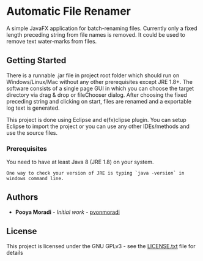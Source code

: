 # Automatic File Renamer

A simple JavaFX application for batch-renaming files. Currently only a fixed length preceding string from file names is removed.
It could be used to remove text water-marks from files.

## Getting Started

There is a runnable .jar file in project root folder which should run on Windows/Linux/Mac without any other prerequisites except JRE 1.8+. 
The software consists of a single page GUI in which you can choose the target directory via drag & drop or fileChooser dialog. After choosing the fixed preceding string and 
clicking on start, files are renamed and a exportable log text is generated.

This project is done using Eclipse and e(fx)clipse plugin. You can setup Eclipse to import the project or you can use any other IDEs/methods and use the source files.
### Prerequisites

You need to have at least Java 8 (JRE 1.8) on your system.
```
One way to check your version of JRE is typing `java -version` in windows command line. 
```
## Authors

* **Pooya Moradi** - *Initial work* - [pvonmoradi](https://github.com/pvonmoradi)

## License

This project is licensed under the GNU GPLv3  - see the [LICENSE.txt](LICENSE.txt) file for details
